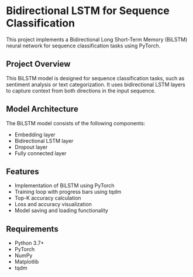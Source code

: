 # Bidirectional LSTM for Sequence Classification

This project implements a Bidirectional Long Short-Term Memory (BiLSTM) neural network for sequence classification tasks using PyTorch.

## Project Overview

This BiLSTM model is designed for sequence classification tasks, such as sentiment analysis or text categorization. It uses bidirectional LSTM layers to capture context from both directions in the input sequence.

## Model Architecture

The BiLSTM model consists of the following components:

- Embedding layer
- Bidirectional LSTM layer
- Dropout layer
- Fully connected layer

## Features

- Implementation of BiLSTM using PyTorch
- Training loop with progress bars using tqdm
- Top-K accuracy calculation
- Loss and accuracy visualization
- Model saving and loading functionality

## Requirements

- Python 3.7+
- PyTorch
- NumPy
- Matplotlib
- tqdm

